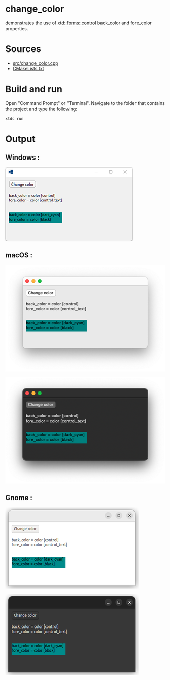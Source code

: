 # change_color

demonstrates the use of [xtd::forms::control](../../../../src/xtd.forms/include/xtd/forms/control.h) back_color and fore_color properties.

# Sources

* [src/change_color.cpp](src/change_color.cpp)
* [CMakeLists.txt](CMakeLists.txt)

# Build and run

Open "Command Prompt" or "Terminal". Navigate to the folder that contains the project and type the following:

```shell
xtdc run
```

# Output

## Windows :

![Screenshot](../../../../docs/pictures/examples/change_color_w.png)

## macOS :

![Screenshot](../../../../docs/pictures/examples/change_color_m.png)

![Screenshot](../../../../docs/pictures/examples/change_color_md.png)

## Gnome :

![Screenshot](../../../../docs/pictures/examples/change_color_g.png)

![Screenshot](../../../../docs/pictures/examples/change_color_gd.png)
